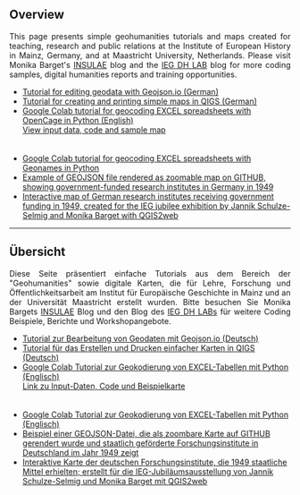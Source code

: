 <h2>Overview</h2>

<p align="justify">This page presents simple geohumanities tutorials and maps created for teaching, research and public relations at the Institute of European History in Mainz, Germany, and at Maastricht University, Netherlands. Please visit Monika Barget's <a href="https://insulae.hypotheses.org/">INSULAE</a> blog and the <a href="https://dhlab.hypotheses.org/">IEG DH LAB</a> blog for more coding samples, digital humanities reports and training opportunities.</p>
<ul>
<li><a href="https://monikabarget.github.io/GeoHumTutorials/Tutorial_GeoJSON)">Tutorial for editing geodata with Geojson.io (German)</a></li>
<li><a href="https://monikabarget.github.io/GeoHumTutorials/Tutorial_simpleQGISmaps">Tutorial for creating and printing simple maps in QIGS (German)</a></li>
<li><a href="https://colab.research.google.com/drive/1TtMkbA2LFkC0Nuvsq0dZzQqGJIx1xQ7u">Google Colab tutorial for geocoding EXCEL spreadsheets with OpenCage in Python (English)</a>
<br>
<a href="https://github.com/MonikaBarget/GeoHumTutorials/tree/master/Colab_Geocoding">View input data, code and sample map</a></li>
<br>
<br>
<li><a href="https://github.com/MonikaBarget/GeoHumTutorials/tree/master/Tutorial_geocodingGEONAMES">Google Colab tutorial for geocoding EXCEL spreadsheets with Geonames in Python</li>
<li><a href="https://github.com/MonikaBarget/GeoHumTutorials/blob/master/IEG_test_map.geojson">Example of GEOJSON file rendered as zoomable map on GITHUB, showing government-funded research institutes in Germany in 1949</a></li>
<li><a href="https://monikabarget.github.io/GeoHumTutorials/qgis2web_IEG_jubilee_map/index.html">Interactive map of German research institutes receiving government funding in 1949, created for the IEG jubilee exhibition by Jannik Schulze-Selmig and Monika Barget with QGIS2web</a></li>
</ul>

<hr>

<h2>Übersicht</h2>

<p align="justify">Diese Seite präsentiert einfache Tutorials aus dem Bereich der "Geohumanities" sowie digitale Karten, die für Lehre, Forschung und Öffentlichkeitsarbeit am Institut für Europäische Geschichte in Mainz und an der Universität Maastricht erstellt wurden. Bitte besuchen Sie Monika Bargets <a href="https://insulae.hypotheses.org/">INSULAE</a> Blog und den Blog des <a href="https://dhlab.hypotheses.org/">IEG DH LABs</a> für weitere Coding Beispiele, Berichte und Workshopangebote.</p>

<ul>
<li><a href="https://monikabarget.github.io/GeoHumTutorials/Tutorial_GeoJSON">Tutorial zur Bearbeitung von Geodaten mit Geojson.io (Deutsch)</a></li>
<li><a href="https://monikabarget.github.io/GeoHumTutorials/Tutorial_simpleQGISmaps">Tutorial für das Erstellen und Drucken einfacher Karten in QIGS (Deutsch)</a></li>
<li><a href="https://colab.research.google.com/drive/1TtMkbA2LFkC0Nuvsq0dZzQqGJIx1xQ7u">Google Colab Tutorial zur Geokodierung von EXCEL-Tabellen mit Python (Englisch)</a>
<br>
<a href="https://github.com/MonikaBarget/GeoHumTutorials/tree/master/Colab_Geocoding">Link zu Input-Daten, Code und Beispielkarte</a></li>
<br>
<br>
<li><a href="https://github.com/MonikaBarget/GeoHumTutorials/tree/master/Tutorial_geocodingGEONAMES">Google Colab Tutorial zur Geokodierung von EXCEL-Tabellen mit Python (Englisch)</li>
<li><a href="https://github.com/MonikaBarget/GeoHumTutorials/blob/master/IEG_test_map.geojson">Beispiel einer GEOJSON-Datei, die als zoombare Karte auf GITHUB gerendert wurde und staatlich geförderte Forschungsinstitute in Deutschland im Jahr 1949 zeigt</a></li>
<li><a href="https://monikabarget.github.io/GeoHumTutorials/qgis2web_IEG_jubilee_map/index.html">Interaktive Karte der deutschen Forschungsinstitute, die 1949 staatliche Mittel erhielten; erstellt für die IEG-Jubiläumsausstellung von Jannik Schulze-Selmig und Monika Barget mit QGIS2web</a></li>
</ul>
